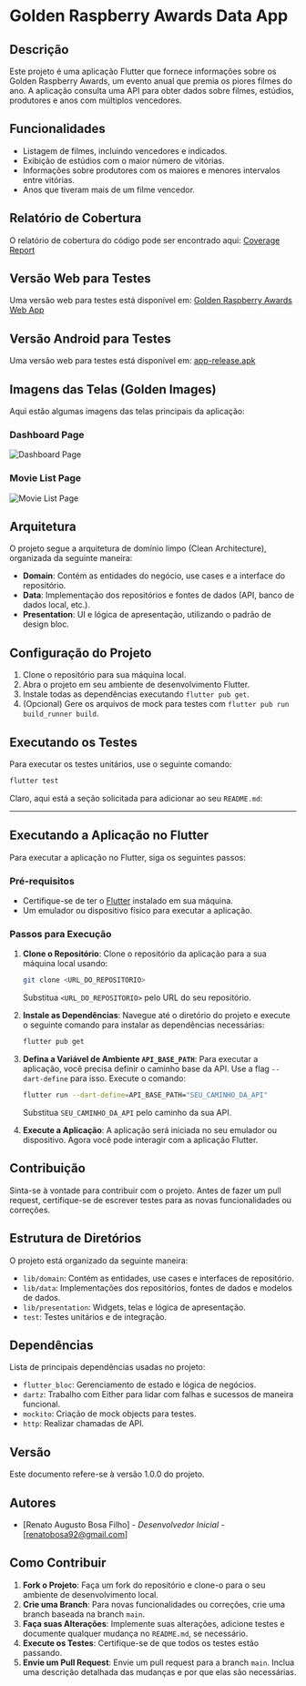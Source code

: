 # Golden Raspberry Awards Data App

## Descrição

Este projeto é uma aplicação Flutter que fornece informações sobre os Golden Raspberry Awards, um evento anual que premia os piores filmes do ano. A aplicação consulta uma API para obter dados sobre filmes, estúdios, produtores e anos com múltiplos vencedores.

## Funcionalidades

- Listagem de filmes, incluindo vencedores e indicados.
- Exibição de estúdios com o maior número de vitórias.
- Informações sobre produtores com os maiores e menores intervalos entre vitórias.
- Anos que tiveram mais de um filme vencedor.

## Relatório de Cobertura

O relatório de cobertura do código pode ser encontrado aqui: [Coverage Report](https://golden-raspberry-awards.web.app/coverage/)

## Versão Web para Testes

Uma versão web para testes está disponível em: [Golden Raspberry Awards Web App](https://golden-raspberry-awards.web.app/)

## Versão Android para Testes

Uma versão web para testes está disponível em: [app-release.apk](https://github.com/RBSoftwareBR/movie_texo/releases/download/1.0.1/app-release.apk)

## Imagens das Telas (Golden Images)

Aqui estão algumas imagens das telas principais da aplicação:

### Dashboard Page

![Dashboard Page](https://golden-raspberry-awards.web.app/goldens/dashboard_page_default.png)

### Movie List Page

![Movie List Page](https://golden-raspberry-awards.web.app/goldens/movie_list_page.png)

## Arquitetura

O projeto segue a arquitetura de domínio limpo (Clean Architecture), organizada da seguinte maneira:

- **Domain**: Contém as entidades do negócio, use cases e a interface do repositório.
- **Data**: Implementação dos repositórios e fontes de dados (API, banco de dados local, etc.).
- **Presentation**: UI e lógica de apresentação, utilizando o padrão de design bloc.

## Configuração do Projeto

1. Clone o repositório para sua máquina local.
2. Abra o projeto em seu ambiente de desenvolvimento Flutter.
3. Instale todas as dependências executando `flutter pub get`.
4. (Opcional) Gere os arquivos de mock para testes com `flutter pub run build_runner build`.

## Executando os Testes

Para executar os testes unitários, use o seguinte comando:

```bash
flutter test
```

Claro, aqui está a seção solicitada para adicionar ao seu `README.md`:

---

## Executando a Aplicação no Flutter

Para executar a aplicação no Flutter, siga os seguintes passos:

### Pré-requisitos
- Certifique-se de ter o [Flutter](https://flutter.dev/) instalado em sua máquina.
- Um emulador ou dispositivo físico para executar a aplicação.

### Passos para Execução

1. **Clone o Repositório**:
   Clone o repositório da aplicação para a sua máquina local usando:
   ```bash
   git clone <URL_DO_REPOSITORIO>
   ```
   Substitua `<URL_DO_REPOSITORIO>` pelo URL do seu repositório.

2. **Instale as Dependências**:
   Navegue até o diretório do projeto e execute o seguinte comando para instalar as dependências necessárias:
   ```bash
   flutter pub get
   ```

3. **Defina a Variável de Ambiente `API_BASE_PATH`**:
   Para executar a aplicação, você precisa definir o caminho base da API. Use a flag `--dart-define` para isso. Execute o comando:
   ```bash
   flutter run --dart-define=API_BASE_PATH="SEU_CAMINHO_DA_API"
   ```
   Substitua `SEU_CAMINHO_DA_API` pelo caminho da sua API.

4. **Execute a Aplicação**:
   A aplicação será iniciada no seu emulador ou dispositivo. Agora você pode interagir com a aplicação Flutter.

## Contribuição

Sinta-se à vontade para contribuir com o projeto. Antes de fazer um pull request, certifique-se de escrever testes para as novas funcionalidades ou correções.

## Estrutura de Diretórios

O projeto está organizado da seguinte maneira:

- `lib/domain`: Contém as entidades, use cases e interfaces de repositório.
- `lib/data`: Implementações dos repositórios, fontes de dados e modelos de dados.
- `lib/presentation`: Widgets, telas e lógica de apresentação.
- `test`: Testes unitários e de integração.

## Dependências

Lista de principais dependências usadas no projeto:

- `flutter_bloc`: Gerenciamento de estado e lógica de negócios.
- `dartz`: Trabalho com Either para lidar com falhas e sucessos de maneira funcional.
- `mockito`: Criação de mock objects para testes.
- `http`: Realizar chamadas de API.

## Versão

Este documento refere-se à versão 1.0.0 do projeto.

## Autores

- [Renato Augusto Bosa Filho] - *Desenvolvedor Inicial* - [renatobosa92@gmail.com]

## Como Contribuir

1. **Fork o Projeto**: Faça um fork do repositório e clone-o para o seu ambiente de desenvolvimento local.
2. **Crie uma Branch**: Para novas funcionalidades ou correções, crie uma branch baseada na branch `main`.
3. **Faça suas Alterações**: Implemente suas alterações, adicione testes e documente qualquer mudança no `README.md`, se necessário.
4. **Execute os Testes**: Certifique-se de que todos os testes estão passando.
5. **Envie um Pull Request**: Envie um pull request para a branch `main`. Inclua uma descrição detalhada das mudanças e por que elas são necessárias.
